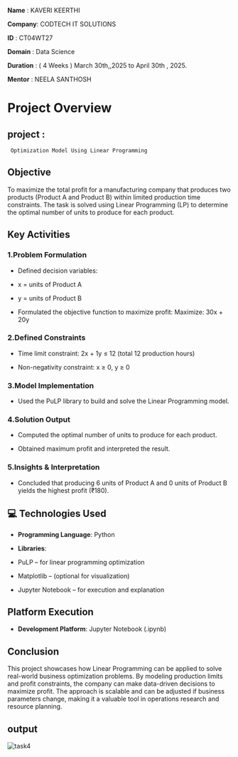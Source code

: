 **Name** : KAVERI KEERTHI

**Company**: CODTECH IT SOLUTIONS

**ID** : CT04WT27

**Domain** : Data Science

**Duration** : ( 4 Weeks ) March 30th,,2025 to April 30th , 2025.

**Mentor** : NEELA SANTHOSH

# Project Overview 

## project :
     Optimization Model Using Linear Programming

## Objective
To maximize the total profit for a manufacturing company that produces two products (Product A and Product B) within limited production time constraints. The task is solved using Linear Programming (LP) to determine the optimal number of units to produce for each product.

## Key Activities
### 1.Problem Formulation

* Defined decision variables:

* x = units of Product A

* y = units of Product B

* Formulated the objective function to maximize profit:
Maximize: 30x + 20y

### 2.Defined Constraints

* Time limit constraint:
2x + 1y ≤ 12 (total 12 production hours)

* Non-negativity constraint:
x ≥ 0, y ≥ 0

### 3.Model Implementation

* Used the PuLP library to build and solve the Linear Programming model.

### 4.Solution Output

* Computed the optimal number of units to produce for each product.

* Obtained maximum profit and interpreted the result.

### 5.Insights & Interpretation

* Concluded that producing 6 units of Product A and 0 units of Product B yields the highest profit (₹180).

## 💻 Technologies Used
* **Programming Language**: Python

* **Libraries**:

* PuLP – for linear programming optimization

* Matplotlib – (optional for visualization)

* Jupyter Notebook – for execution and explanation

## Platform Execution
* **Development Platform**: Jupyter Notebook (.ipynb)


## Conclusion
This project showcases how Linear Programming can be applied to solve real-world business optimization problems. By modeling production limits and profit constraints, the company can make data-driven decisions to maximize profit. The approach is scalable and can be adjusted if business parameters change, making it a valuable tool in operations research and resource planning.

## output
![task4](https://github.com/user-attachments/assets/d2fe7cda-f0f7-4c55-a945-f28f11c17027)








      
